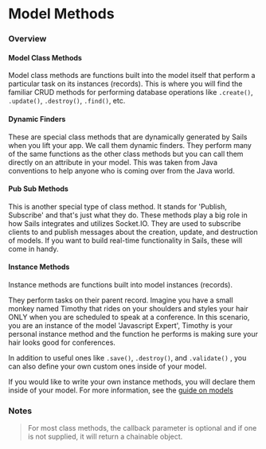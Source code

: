 # Model Methods
### Overview

#### Model Class Methods

Model class methods are functions built into the model itself that perform a particular task on its instances (records).  This is where you will find the familiar CRUD methods for performing database operations like `.create()`, `.update()`, `.destroy()`, `.find()`, etc.

#### Dynamic Finders

These are special class methods that are dynamically generated by Sails when you lift your app.  We call them dynamic finders.  They perform many of the same functions as the other class methods but you can call them directly on an attribute in your model.  This was taken from Java conventions to help anyone who is coming over from the Java world. 

#### Pub Sub Methods

This is another special type of class method.  It stands for 'Publish, Subscribe' and that's just what they do. These methods play a big role in how Sails integrates and utilizes Socket.IO.  They are used to subscribe clients to and publish messages about the creation, update, and destruction of models.  If you want to build real-time functionality in Sails, these will come in handy. 

#### Instance Methods

Instance methods are functions built into model instances (records).  

They perform tasks on their parent record. Imagine you have a small monkey named Timothy that rides on your shoulders and styles your hair ONLY when you are scheduled to speak at a conference.  In this scenario, you are an instance of the model 'Javascript Expert', Timothy is your personal instance method and the function he performs is making sure your hair looks good for conferences.  

In addition to useful ones like `.save()`, `.destroy()`, and `.validate()` , you can also define your own custom ones inside of your model.

If you would like to write your own instance methods, you will declare them inside of your model.  For more information, see the [guide on models](./#!documentation/guides/models)


### Notes

> For most class methods, the callback parameter is optional and if one is not supplied, it will return a chainable object.


<docmeta name="uniqueID" value="ModelMethods528291">
<docmeta name="displayName" value="Model Methods">

